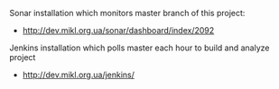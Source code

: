 Sonar installation which monitors master branch of this project:

* http://dev.mikl.org.ua/sonar/dashboard/index/2092

Jenkins installation which polls master each hour to build and analyze project 

* http://dev.mikl.org.ua/jenkins/